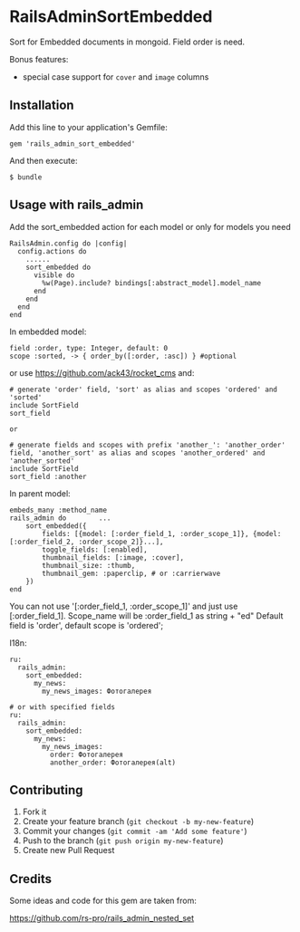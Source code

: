 # RailsAdminSortEmbedded

Sort for Embedded documents in mongoid. Field order is need.

Bonus features:

* special case support for `cover` and `image` columns

## Installation

Add this line to your application's Gemfile:

    gem 'rails_admin_sort_embedded'

And then execute:

    $ bundle

## Usage with rails_admin

Add the sort_embedded action for each model or only for models you need

    RailsAdmin.config do |config|
      config.actions do
        ......
        sort_embedded do
          visible do
            %w(Page).include? bindings[:abstract_model].model_name
          end
        end
      end
    end

In embedded model:


    field :order, type: Integer, default: 0
    scope :sorted, -> { order_by([:order, :asc]) } #optional

or use https://github.com/ack43/rocket_cms and:

    # generate 'order' field, 'sort' as alias and scopes 'ordered' and 'sorted'
    include SortField
    sort_field

    or

    # generate fields and scopes with prefix 'another_': 'another_order' field, 'another_sort' as alias and scopes 'another_ordered' and 'another_sorted'
    include SortField
    sort_field :another

In parent model:

    embeds_many :method_name
    rails_admin do        ...
        sort_embedded({
            fields: [{model: [:order_field_1, :order_scope_1]}, {model: [:order_field_2, :order_scope_2]}...],
            toggle_fields: [:enabled],
            thumbnail_fields: [:image, :cover],
            thumbnail_size: :thumb,
            thumbnail_gem: :paperclip, # or :carrierwave
        })
    end


You can not use '[:order_field_1, :order_scope_1]' and just use [:order_field_1]. Scope_name will be :order_field_1 as string + "ed"
Default field is 'order', default scope is 'ordered';

I18n:

    ru:
      rails_admin:
        sort_embedded:
          my_news:
            my_news_images: Фотогалерея

    # or with specified fields
    ru:
      rails_admin:
        sort_embedded:
          my_news:
            my_news_images:
              order: Фотогалерея
              another_order: Фотогалерея(alt)

## Contributing

1. Fork it
2. Create your feature branch (`git checkout -b my-new-feature`)
3. Commit your changes (`git commit -am 'Add some feature'`)
4. Push to the branch (`git push origin my-new-feature`)
5. Create new Pull Request

## Credits

Some ideas and code for this gem are taken from:

https://github.com/rs-pro/rails_admin_nested_set
